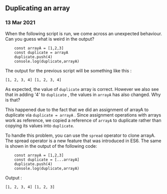 ## Duplicating an array

### 13 Mar 2021

When the following script is run, we come across an unexpected behaviour. Can you guess what is weird in the output?

```
    const arrayA = [1,2,3]
    const duplicate = arrayA
    duplicate.push(4)
    console.log(duplicate,arrayA)
```

The output for the previous script will be something like this :

```
[1, 2, 3, 4] [1, 2, 3, 4]
```

As expected, the value of `duplicate` array is correct. However we also see that in adding '4' to `duplicate` , the values in `arrayA` has also changed. Why is that?

This happened due to the fact that we did an assignment of arrayA to duplicate via `duplicate = arrayA` . Since assignment operations with arrays work as reference, we copied a reference of `arrayA` to duplicate rather than copying its values into `duplicate`.

To handle this problem, you can use the `spread` operator to clone arrayA. The spread operator is a new feature that was introduced in ES6. The same is shown in the output of the following code:

```
    const arrayA = [1,2,3]
    const duplicate = [...arrayA]
    duplicate.push(4)
    console.log(duplicate,arrayA)
```

Output :

```
[1, 2, 3, 4] [1, 2, 3]
```

